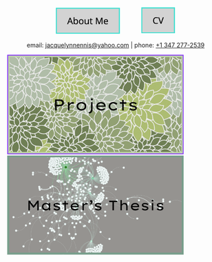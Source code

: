 <center>

[<img src="about_me.png" width="150"/>](about_me.md)&nbsp;&nbsp;&nbsp;&nbsp;&nbsp;&nbsp;&nbsp;&nbsp;&nbsp;&nbsp;&nbsp;&nbsp;[<img src="cv.png" width="80"/>](JEnnis_CV.pdf)

</center>

<p style="text-align: center;">
  email: <a href="mailto:jacquelynnennis@yahoo.com">jacquelynnennis@yahoo.com</a> | phone: <a href="tel:+13472772539">+1 347 277-2539</a>
</p>

[<img src="projects_button.png" width="410"/>](thesis_writeup.md)
[<img src="thesis_button.png" width="410"/>](Masters_Thesis/Thesis_page.md)



